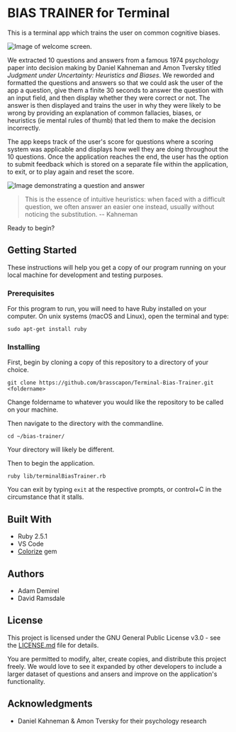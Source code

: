 # BIAS TRAINER for Terminal
This is a terminal app which trains the user on common cognitive biases.

![Image of welcome screen.](https://github.com/brasscapon/Terminal-Bias-Trainer/blob/master/img/welcome-screen.png)

We extracted 10 questions and answers from a famous 1974 psychology paper into decision making by Daniel Kahneman and Amon Tversky titled *Judgment under Uncertainty: Heuristics and Biases*. We reworded and formatted the questions and answers so that we could ask the user of the app a question, give them a finite 30 seconds to answer the question with an input field, and then display whether they were correct or not. The answer is then displayed and trains the user in why they were likely to be wrong by providing an explanation of common fallacies, biases, or heuristics (ie mental rules of thumb) that led them to make the decision incorrectly. 

The app keeps track of the user's score for questions where a scoring system was applicable and displays how well they are doing throughout the 10 questions. Once the application reaches the end, the user has the option to submit feedback which is stored on a separate file within the application, to exit, or to play again and reset the score.

![Image demonstrating a question and answer](https://github.com/brasscapon/Terminal-Bias-Trainer/blob/master/img/example-qa.gif)

> This is the essence of intuitive heuristics: when faced with a difficult question, we often answer an easier one instead, usually without noticing the substitution. -- Kahneman

Ready to begin?

## Getting Started
These instructions will help you get a copy of our program running on your local machine for development and testing purposes.
### Prerequisites
For this program to run, you will need to have Ruby installed on your computer. On unix systems (macOS and Linux), open the terminal and type:
```
sudo apt-get install ruby
```

### Installing
First, begin by cloning a copy of this repository to a directory of your choice.
 ```
 git clone https://github.com/brasscapon/Terminal-Bias-Trainer.git <foldername>
 ```
 Change foldername to whatever you would like the repository to be called on your machine.
 
 Then navigate to the directory with the commandline.
 ```
 cd ~/bias-trainer/
 ```
 Your directory will likely be different.
 
 Then to begin the application.
 ```
 ruby lib/terminalBiasTrainer.rb
 ```
 You can exit by typing `exit` at the respective prompts, or control+C in the circumstance that it stalls.

## Built With
* Ruby 2.5.1
* VS Code
* [Colorize](https://github.com/fazibear/colorize) gem

## Authors
* Adam Demirel
* David Ramsdale


## License
This project is licensed under the GNU General Public License v3.0 - see the [LICENSE.md](https://github.com/brasscapon/Terminal-Bias-Trainer/blob/master/LICENSE) file for details.

You are permitted to modify, alter, create copies, and distribute this project freely. We would love to see it expanded by other developers to include a larger dataset of questions and ansers and improve on the application's functionality.

## Acknowledgments
* Daniel Kahneman & Amon Tversky for their psychology research
